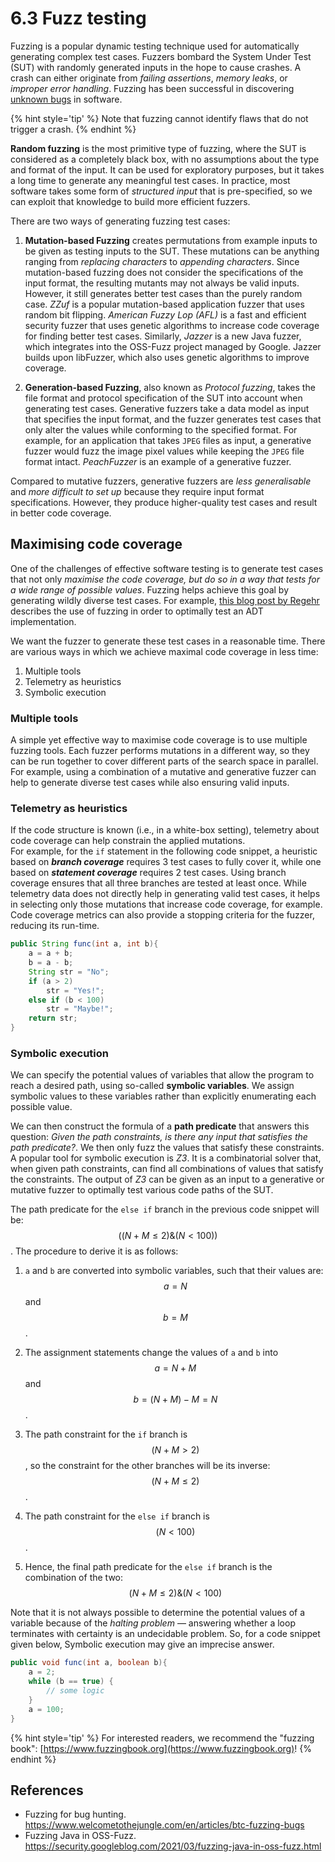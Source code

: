 # 6.3 Fuzz testing

Fuzzing is a popular dynamic testing technique used for automatically generating complex test cases.
Fuzzers bombard the System Under Test (SUT) with randomly generated inputs in the hope to cause crashes.
A crash can either originate from *failing assertions*, *memory leaks*, or *improper error handling*.
Fuzzing has been successful in discovering [unknown bugs](https://lcamtuf.coredump.cx/afl/) in software.

{% hint style='tip' %}
Note that fuzzing cannot identify flaws that do not trigger a crash.
{% endhint %}

**Random fuzzing** is the most primitive type of fuzzing, where the SUT is considered as a completely black box, with no assumptions about the type and format of the input.
It can be used for exploratory purposes, but it takes a long time to generate any meaningful test cases.
In practice, most software takes some form of _structured input_ that is pre-specified, so we can exploit that knowledge to build more efficient fuzzers.


There are two ways of generating fuzzing test cases:

1. **Mutation-based Fuzzing** creates permutations from example inputs to be given as testing inputs to the SUT. These mutations can be anything ranging from *replacing characters* to *appending characters*. Since mutation-based fuzzing does not consider the specifications of the input format, the resulting mutants may not always be valid inputs. However, it still generates better test cases than the purely random case. _ZZuf_ is a popular mutation-based application fuzzer that uses random bit flipping. _American Fuzzy Lop (AFL)_ is a fast and efficient security fuzzer that uses genetic algorithms to increase code coverage for finding better test cases. Similarly, _Jazzer_ is a new Java fuzzer, which integrates into the OSS-Fuzz project managed by Google. Jazzer builds upon libFuzzer, which also uses genetic algorithms to improve coverage.

2. **Generation-based Fuzzing**, also known as *Protocol fuzzing*, takes the file format and protocol specification of the SUT into account when generating test cases. Generative fuzzers take a data model as input that specifies the input format, and the fuzzer generates test cases that only alter the values while conforming to the specified format. For example, for an application that takes `JPEG` files as input, a generative fuzzer would fuzz the image pixel values while keeping the `JPEG` file format intact. _PeachFuzzer_ is an example of a generative fuzzer.

Compared to mutative fuzzers, generative fuzzers are _less generalisable_ and _more difficult to set up_ because they require input format specifications.
However, they produce higher-quality test cases and result in better code coverage.


## Maximising code coverage

One of the challenges of effective software testing is to generate test cases that not only _maximise the code coverage, but do so in a way that tests for a wide range of possible values_.
Fuzzing helps achieve this goal by generating wildly diverse test cases.
For example, [this blog post by Regehr](https://blog.regehr.org/archives/896) describes the use of fuzzing in order to optimally test an ADT implementation.

We want the fuzzer to generate these test cases in a reasonable time.
There are various ways in which we achieve maximal code coverage in less time:

1. Multiple tools
2. Telemetry as heuristics
3. Symbolic execution


### Multiple tools
A simple yet effective way to maximise code coverage is to use multiple fuzzing tools.
Each fuzzer performs mutations in a different way, so they can be run together to cover different parts of the search space in parallel.
For example, using a combination of a mutative and generative fuzzer can help to generate diverse test cases while also ensuring valid inputs.

### Telemetry as heuristics
If the code structure is known (i.e., in a white-box setting), telemetry about code coverage can help constrain the applied mutations.   
For example, for the `if` statement in the following code snippet, a heuristic based on ***branch coverage*** requires 3 test cases to fully cover it, while one based on ***statement coverage*** requires 2 test cases.
Using branch coverage ensures that all three branches are tested at least once.
While telemetry data does not directly help in generating valid test cases, it helps in selecting only those mutations that increase code coverage, for example. Code coverage metrics can also provide a stopping criteria for the fuzzer, reducing its run-time.

```java
public String func(int a, int b){
    a = a + b;
    b = a - b;
    String str = "No";
    if (a > 2)
        str = "Yes!";
    else if (b < 100)
        str = "Maybe!";
    return str;
}
```

### Symbolic execution
We can specify the potential values of variables that allow the program to reach a desired path, using so-called **symbolic variables**.
We assign symbolic values to these variables rather than explicitly enumerating each possible value.

We can then construct the formula of a **path predicate** that answers this question:
_Given the path constraints, is there any input that satisfies the path predicate?_.
We then only fuzz the values that satisfy these constraints.
A popular tool for symbolic execution is _Z3_.
It is a combinatorial solver that, when given path constraints, can find all combinations of values that satisfy the constraints.
The output of _Z3_ can be given as an input to a generative or mutative fuzzer to optimally test various code paths of the SUT.

The path predicate for the `else if` branch in the previous code snippet will be: $$((N+M \leq 2) \& (N < 100))$$. The procedure to derive it is as follows:

1. `a` and  `b` are converted into symbolic variables, such that their values are: $$a=N$$ and $$b=M$$.

1. The assignment statements change the values of `a` and `b` into $$a = N+M$$ and $$b = (N+M) - M = N$$.

1. The path constraint for the `if` branch is $$(N+M > 2)$$, so the constraint for the other branches will be its inverse: $$(N+M \leq 2)$$.

1. The path constraint for the `else if` branch is $$(N < 100)$$.

1. Hence, the final path predicate for the `else if` branch is the combination of the two: $$(N+M \leq 2) \& (N < 100)$$


Note that it is not always possible to determine the potential values of a variable because of the *halting problem* — answering whether a loop terminates with certainty is an undecidable problem. So, for a code snippet given below, Symbolic execution may give an imprecise answer.

```java
public void func(int a, boolean b){
    a = 2;
    while (b == true) {
        // some logic
    }
    a = 100;
}
```

{% hint style='tip' %}
For interested readers, we recommend the "fuzzing book": [https://www.fuzzingbook.org](https://www.fuzzingbook.org)!
{% endhint %}

## References

* Fuzzing for bug hunting. https://www.welcometothejungle.com/en/articles/btc-fuzzing-bugs
* Fuzzing Java in OSS-Fuzz. https://security.googleblog.com/2021/03/fuzzing-java-in-oss-fuzz.html
